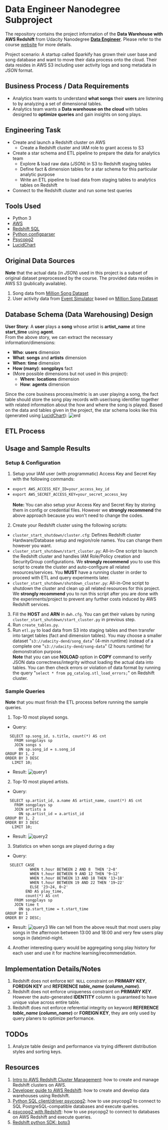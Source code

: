 # Data Engineer Nanodegree Subproject
The repository contains the project information of the **Data Warehouse with AWS Redshift** from Udacity Nanodegree 
**[Data Engineer](https://www.udacity.com/course/data-engineer-nanodegree--nd027)**. Please refer to the 
course [website](https://www.udacity.com/course/data-engineer-nanodegree--nd027) for more details.<br/>

Project scenario: A startup called Sparkify has grown their user base and song database and want to move their data process onto 
the cloud. Their data resides in AWS S3 including user activity logs and song metadata in *JSON* format.<br/>

## Business Process / Data Requirements
- Analytics team wants to understand **what songs** their **users** are listening to by analyzing a set of dimensional tables.
- Analytics team wants a **Data warehouse on the cloud** with tables designed to **optimize queries** and gain insights on song plays.

## Engineering Task
- Create and launch a Redshift cluster on AWS 
  - Create a Redshift cluster and IAM role to grant access to S3
- Create a star schema and ETL pipeline to prepare the data for analytics team
  - Explore & load raw data (*JSON*) in S3 to Redshift staging tables
  - Define fact & dimension tables for a star schema for this particular analytic purpose
  - Write an ETL pipeline to load data from staging tables to analytics tables on Redshift
- Connect to the Redshift cluster and run some test queries

## Tools Used
- Python 3
- [AWS](https://aws.amazon.com/)
- [Redshift SQL](https://docs.aws.amazon.com/redshift/latest/dg/welcome.html)
- [Python configparser](https://docs.python.org/3/library/configparser.html)
- [Psycopg2](https://pypi.org/project/psycopg2/)
- [LucidChart](https://www.lucidchart.com/)

## Original Data Sources
**Note** that the actual data (in *JSON*) used in this project is a subset of original dataset preprocessed by the course. The provided data 
resides in AWS S3 (publically available).
1. Song data from [Million Song Dataset](http://millionsongdataset.com/)
2. User activity data from [Event Simulator](https://github.com/Interana/eventsim) based on [Million Song Dataset](http://millionsongdataset.com/)

## Database Schema (Data Warehousing) Design
**User Story**: A **user** plays a **song** whose artist is **artist_name** at time **start_time** using **agent**.<br/>
From the above story, we can extract the necessary information/dimensions:

- **Who**: **users** dimension
- **What**: **songs** and **artists** dimension
- **When**: **time** dimension
- **How (many)**: **songplays** fact
- (More possible dimensions but not used in this project):
    - **Where**: **locations** dimension
    - **How**: **agents** dimension

Since the core business process/metric is an user playing a song, the fact table should store the song play records with 
user/song identifier together with related information about the how and where the song is played. Based on the data and tables 
given in the project, the star schema looks like this (generated using [LucidChart](https://www.lucidchart.com/)):
![erd](assets/images/ERD.png)

## ETL Process

## Usage and Sample Results
### Setup & Configuration
1. Setup your IAM user (with programmatic) Access Key and Secret Key with the following commands:
- ``export AWS_ACCESS_KEY_ID=your_access_key_id`` 
- ``export AWS_SECRET_ACCESS_KEY=your_secret_access_key``<br/><br/>
**Note:** You can also setup your Access Key and Secret Key by storing them in config or credential files. 
However we **strongly recommend** the above approach because you won't need to change the codes.<br/>
2. Create your Redshift cluster using the following scripts:
- ``cluster_start_shutdown/cluster.cfg``: Defines Redshift cluster Hardware/Database setup and region/role names. You can change them however you want.
- ``cluster_start_shutdown/start_cluster.py``: All-in-One script to launch the Redshift cluster and handles IAM Role/Policy creation and SecurityGroup configurations.
We **strongly recommend** you to use this script to create the cluster and auto-configure all related resources/services. You **MUST** have a running cluster 
in order to proceed with ETL and query experiments later.
- ``cluster_start_shutdown/shutdown_cluster.py``: All-in-One script to shutdown the cluster and clean up all related resources for this project. We **strongly recommend** you to run this script after you are done with the experiments/project to prevent any further costs induced by AWS Redshift services.
3. Fill the **HOST** and **ARN** in ``dwh.cfg``. You can get their values by runing ``cluster_start_shutdown/start_cluster.py`` in previous step.
4. Run ``create_tables.py``.
5. Run ``etl.py`` to load data from S3 into staging tables and then transfer into target tables (fact and dimension tables). You may choose a smaller dataset 
"``s3://udacity-dend/song_data``" (4-min runtime) instead of a complete one "``s3://udacity-dend/song-data``" (2 hours runtime) for demonstration purpose.
<br    > **Note** that you can use **NOLOAD** option in **COPY** command to verify JSON data correctness/integrity without loading the actual data into tables. 
You can then check errors or violation of data format by running the query "``select * from pg_catalog.stl_load_errors;``" on Redshift cluster.

### Sample Queries
**Note** that you must finish the ETL process before running the sample queries.
1. Top-10 most played songs.
- Query:
```
  SELECT sp.song_id, s.title, count(*) AS cnt 
    FROM songplays sp
    JOIN songs s
      ON sp.song_id = s.song_id
GROUP BY 1, 2
ORDER BY 3 DESC
   LIMIT 10;
```
- Result:
![query1](assets/images/query1.png)<br/>

2. Top-10 most played artists.
- Query:
```
  SELECT sp.artist_id, a.name AS artist_name, count(*) AS cnt
    FROM songplays sp
    JOIN artists a
      ON sp.artist_id = a.artist_id
GROUP BY 1, 2
ORDER BY 3 DESC
   LIMIT 10;
```
- Result:
![query2](assets/images/query2.png)<br/>

3. Statistics on when songs are played during a day
- Query:
```
  SELECT CASE
           WHEN t.hour BETWEEN 2 AND 8  THEN '2~8'
           WHEN t.hour BETWEEN 9 AND 12 THEN '9~12'
           WHEN t.hour BETWEEN 13 AND 18 THEN '13~18'
           WHEN t.hour BETWEEN 19 AND 22 THEN '19~22'
           ELSE '23~24, 0~2'
         END AS play_time, 
         count(*) AS cnt
    FROM songplays sp
    JOIN time t
      ON sp.start_time = t.start_time
GROUP BY 1
ORDER BY 2 DESC;

```
- Result:
![query3](assets/images/query3.png)
We can tell from the above result that most users play songs in the afternoon between 13:00 and 18:00 and very few users play songs in (late)mid-night.
4. Another interesting query would be aggregating song play history for each user and use it for machine learning/recommendation.

## Implementation Details/Notes
1. Redshift does not enforce ``NOT NULL`` constraint on **PRIMARY KEY**, **FOREIGN KEY** and **REFERENCE _table_name_ (_column_name_)**.
2. Redshift does not enforce uniqueness constraint on **PRIMARY KEY**. However the auto-generated **IDENTITY** column is guaranteed to have unique value across entire table.
3. Redshift does not enforce referential integrity on keyword **REFERENCE _table_name_ (_column_name_)** or **FOREIGN KEY**, they are only used by query planers to 
optimize performance.

## TODOs
1. Analyze table design and performance via trying different distribution styles and sorting keys.

## Resources
1. [Intro to AWS Redshift Cluster Management](https://docs.aws.amazon.com/redshift/latest/mgmt/welcome.html): how to create and manage Redshift clusters on AWS.
2. [Developer guide to AWS Redshift](https://docs.aws.amazon.com/redshift/latest/dg/welcome.html): how to create and develop data warehouses using Redshift.
3. [Python SQL client/driver psycopg2](https://www.psycopg.org/docs/): how to use psycopg2 to connect to SQL PostgreSQL-compatible databases and execute queries.
4. [psycopg2 with Redshift](https://rudderstack.com/blog/access-and-query-your-amazon-redshift-data-using-python-and-r/): how to use psycopg2 to connect to databases on AWS Redshift and execute queries.
5. [Redshift python SDK: boto3](https://boto3.amazonaws.com/v1/documentation/api/latest/index.html)
